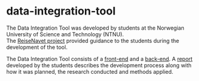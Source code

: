 # data-integration-tool
The Data Integration Tool was developed by students at the Norwegian University of Science and Technology (NTNU).  
The [ReiseNavet project](https://reisenavet.no/) provided guidance to the students during the development of the tool. 

The Data Integration Tool consists of a [front-end](https://github.com/ReiseNavet/data-integration-tool-frontend) and a [back-end](https://github.com/ReiseNavet/data-integration-tool-backend). 
A [report](https://github.com/ReiseNavet/data-integration-tool-report) developed by the students describes the development process along with how it was planned, the research conducted and methods applied.  
